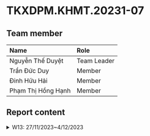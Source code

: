 # TKXDPM.KHMT.20231-07

## Team member

| Name               | Role        |
| :----------------- | :---------- |
| Nguyễn Thế Duyệt   | Team Leader |
| Trần Đức Duy       | Member      |
| Đinh Hữu Hải       | Member      |
| Phạm Thị Hồng Hạnh | Member      |

## Report content

<details>
    <summary>W13: 27/11/2023~4/12/2023</summary>
    <br>
    <details>
        <summary>Nguyễn Thế Duyệt</summary>
        <br>
        - Assigned tasks:<br>
          - Detect coupling in controller package and utils package<br>
        - Implementation details:<br>
          - Pull request(s): https://github.com/NguyenDuyetIT2002/TKXDPM.KHMT.20231-07/pull/3<br>
          - Specific implementation details:<br>
    </details>
    <details>
        <summary>Trần Đức Duy</summary>
        <br>
        - Assigned tasks:<br>
          - Detect coupling of subsystem classes<br>
        - Implementation details:<br>
          - Pull request(s): https://github.com/NguyenDuyetIT2002/TKXDPM.KHMT.20231-07/pull/1<br>
          - Specific implementation details:<br>
    </details>
    <details>
        <summary>Đinh Hữu Hải</summary>
        <br>
        - Assigned tasks:<br>
          - Detect coupling in views package<br>
        - Implementation details:<br>
          - Pull request(s): https://github.com/NguyenDuyetIT2002/TKXDPM.KHMT.20231-07/pull/5<br>
          - Specific implementation details:<br>
    </details>
</details>
